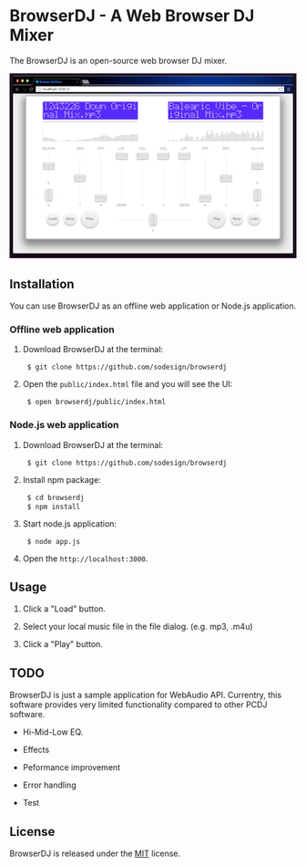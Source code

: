 # BrowserDJ - A Web Browser DJ Mixer

The BrowserDJ is an open-source web browser DJ mixer.

![Screeb](./assets/screen.png)
## Installation

You can use BrowserDJ as an offline web application or Node.js application.

### Offline web application

1. Download BrowserDJ at the terminal:

        $ git clone https://github.com/sodesign/browserdj

2. Open the `public/index.html` file and you will see the UI:

        $ open browserdj/public/index.html


### Node.js web application

1. Download BrowserDJ at the terminal:

        $ git clone https://github.com/sodesign/browserdj

2. Install npm package:

        $ cd browserdj
        $ npm install

3. Start node.js application:

        $ node app.js

4. Open the `http://localhost:3000`.


## Usage

1. Click a "Load" button.

2. Select your local music file in the file dialog.  (e.g. mp3, .m4u)

3. Click a "Play" button.


## TODO

BrowserDJ is just a sample application for WebAudio API. Currentry, this software provides very limited functionality compared to other PCDJ software. 

- Hi-Mid-Low EQ.

- Effects

- Peformance improvement

- Error handling

- Test



## License

BrowserDJ is released under the [MIT](http://opensource.org/licenses/MIT) license.





